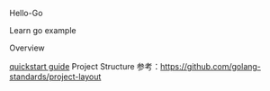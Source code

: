 Hello-Go

Learn go example

Overview


[quickstart guide](docs/hello01.md)
Project Structure 参考：https://github.com/golang-standards/project-layout